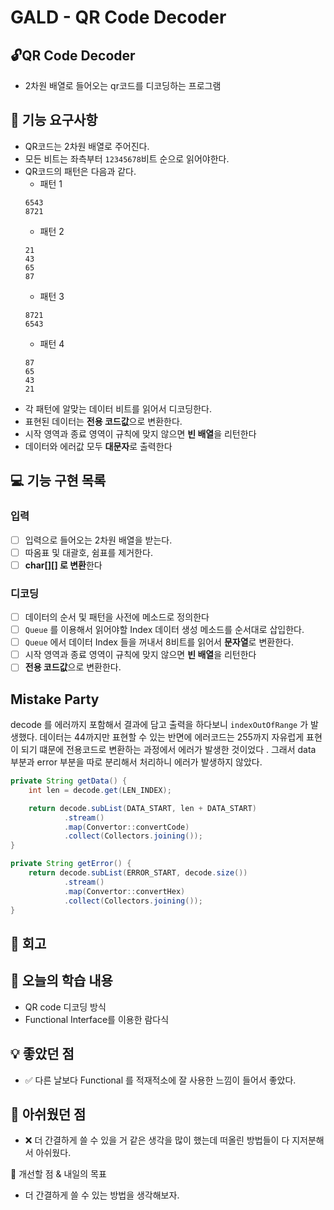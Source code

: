 # GALD - QR Code Decoder

## 🔓QR Code Decoder

- 2차원 배열로 들어오는 qr코드를 디코딩하는 프로그램

## 🚀 기능 요구사항

- QR코드는 2차원 배열로 주어진다.
- 모든 비트는 좌측부터 `12345678`비트 순으로 읽어야한다.
- QR코드의 패턴은 다음과 같다.
  - 패턴 1
  ```
  6543
  8721
  ```
  - 패턴 2
  ```
  21
  43
  65
  87
  ```
  - 패턴 3
  ```
  8721
  6543
  ```
  - 패턴 4
  ```
  87
  65
  43
  21
  ```
- 각 패턴에 알맞는 데이터 비트를 읽어서 디코딩한다.
- 표현된 데이터는 **전용 코드값**으로 변환한다.
- 시작 영역과 종료 영역이 규칙에 맞지 않으면 **빈 배열**을 리턴한다
- 데이터와 에러값 모두 **대문자**로 출력한다

## 💻 기능 구현 목록

### 입력

- [ ] 입력으로 들어오는 2차원 배열을 받는다.
- [ ] 따옴표 및 대괄호, 쉼표를 제거한다.
- [ ] **char[][] 로 변환**한다

### 디코딩

- [ ] 데이터의 순서 및 패턴을 사전에 메소드로 정의한다
- [ ] `Queue` 를 이용해서 읽어야할 Index 데이터 생성 메소드를 순서대로 삽입한다.
- [ ] `Queue` 에서 데이터 Index 들을 꺼내서 8비트를 읽어서 **문자열**로 변환한다.
- [ ] 시작 영역과 종료 영역이 규칙에 맞지 않으면 **빈 배열**을 리턴한다
- [ ] **전용 코드값**으로 변환한다.

## Mistake Party

decode 를 에러까지 포함해서 결과에 담고 출력을 하다보니 `indexOutOfRange` 가 발생했다.
데이터는 44까지만 표현할 수 있는 반면에 에러코드는 255까지 자유럽게 표현이 되기 떄문에 전용코드로 변환하는 과정에서 에러가 발생한 것이었다 .
그래서 data 부분과 error 부분을 따로 분리해서 처리하니 에러가 발생하지 않았다.
```java
private String getData() {
    int len = decode.get(LEN_INDEX);

    return decode.subList(DATA_START, len + DATA_START)
            .stream()
            .map(Convertor::convertCode)
            .collect(Collectors.joining());
}

private String getError() {
    return decode.subList(ERROR_START, decode.size())
            .stream()
            .map(Convertor::convertHex)
            .collect(Collectors.joining());
}
```

## 📝 회고

## 📌 오늘의 학습 내용
- QR code 디코딩 방식
- Functional Interface를 이용한 람다식

## 💡 좋았던 점
- ✅ 다른 날보다 Functional 를 적재적소에 잘 사용한 느낌이 들어서 좋았다.

## 🤔 아쉬웠던 점
- ❌ 더 간결하게 쓸 수 있을 거 같은 생각을 많이 했는데 떠올린 방법들이 다 지저분해서 아쉬웠다.

📝 개선할 점 & 내일의 목표
- 더 간결하게 쓸 수 있는 방법을 생각해보자.
